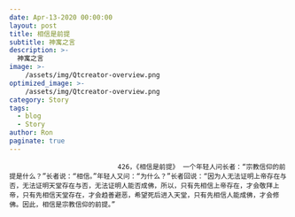 ```yaml
---
date: Apr-13-2020 00:00:00
layout: post
title: 相信是前提
subtitle: 神寓之言
description: >-
  神寓之言
image: >-
    /assets/img/Qtcreator-overview.png
optimized_image: >-
    /assets/img/Qtcreator-overview.png
category: Story
tags:
  - blog
  - Story
author: Ron
paginate: true
---
```


							　　426，《相信是前提》 一个年轻人问长者：“宗教信仰的前提是什么？”长者说：“相信。”年轻人又问：“为什么？”长者回说：“因为人无法证明上帝存在与否，无法证明天堂存在与否，无法证明人能否成佛，所以，只有先相信上帝存在，才会敬拜上帝，只有先相信天堂存在，才会趋善避恶，希望死后进入天堂，只有先相信人能成佛，才会修佛。因此，相信是宗教信仰的前提。”
							
							
						